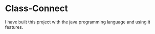 # Class-Connect
I have built this project with the java programming language and using it features.
